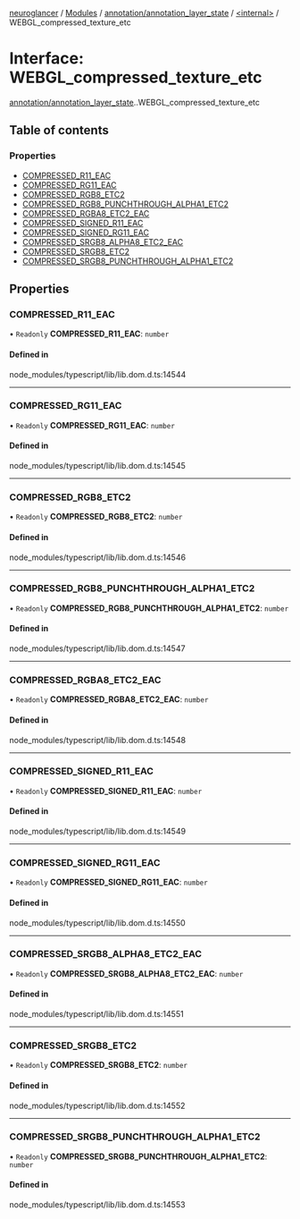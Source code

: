 [neuroglancer](../README.md) / [Modules](../modules.md) / [annotation/annotation\_layer\_state](../modules/annotation_annotation_layer_state.md) / [<internal\>](../modules/annotation_annotation_layer_state._internal_.md) / WEBGL\_compressed\_texture\_etc

# Interface: WEBGL\_compressed\_texture\_etc

[annotation/annotation_layer_state](../modules/annotation_annotation_layer_state.md).[<internal>](../modules/annotation_annotation_layer_state._internal_.md).WEBGL_compressed_texture_etc

## Table of contents

### Properties

- [COMPRESSED\_R11\_EAC](annotation_annotation_layer_state._internal_.WEBGL_compressed_texture_etc.md#compressed_r11_eac)
- [COMPRESSED\_RG11\_EAC](annotation_annotation_layer_state._internal_.WEBGL_compressed_texture_etc.md#compressed_rg11_eac)
- [COMPRESSED\_RGB8\_ETC2](annotation_annotation_layer_state._internal_.WEBGL_compressed_texture_etc.md#compressed_rgb8_etc2)
- [COMPRESSED\_RGB8\_PUNCHTHROUGH\_ALPHA1\_ETC2](annotation_annotation_layer_state._internal_.WEBGL_compressed_texture_etc.md#compressed_rgb8_punchthrough_alpha1_etc2)
- [COMPRESSED\_RGBA8\_ETC2\_EAC](annotation_annotation_layer_state._internal_.WEBGL_compressed_texture_etc.md#compressed_rgba8_etc2_eac)
- [COMPRESSED\_SIGNED\_R11\_EAC](annotation_annotation_layer_state._internal_.WEBGL_compressed_texture_etc.md#compressed_signed_r11_eac)
- [COMPRESSED\_SIGNED\_RG11\_EAC](annotation_annotation_layer_state._internal_.WEBGL_compressed_texture_etc.md#compressed_signed_rg11_eac)
- [COMPRESSED\_SRGB8\_ALPHA8\_ETC2\_EAC](annotation_annotation_layer_state._internal_.WEBGL_compressed_texture_etc.md#compressed_srgb8_alpha8_etc2_eac)
- [COMPRESSED\_SRGB8\_ETC2](annotation_annotation_layer_state._internal_.WEBGL_compressed_texture_etc.md#compressed_srgb8_etc2)
- [COMPRESSED\_SRGB8\_PUNCHTHROUGH\_ALPHA1\_ETC2](annotation_annotation_layer_state._internal_.WEBGL_compressed_texture_etc.md#compressed_srgb8_punchthrough_alpha1_etc2)

## Properties

### COMPRESSED\_R11\_EAC

• `Readonly` **COMPRESSED\_R11\_EAC**: `number`

#### Defined in

node_modules/typescript/lib/lib.dom.d.ts:14544

___

### COMPRESSED\_RG11\_EAC

• `Readonly` **COMPRESSED\_RG11\_EAC**: `number`

#### Defined in

node_modules/typescript/lib/lib.dom.d.ts:14545

___

### COMPRESSED\_RGB8\_ETC2

• `Readonly` **COMPRESSED\_RGB8\_ETC2**: `number`

#### Defined in

node_modules/typescript/lib/lib.dom.d.ts:14546

___

### COMPRESSED\_RGB8\_PUNCHTHROUGH\_ALPHA1\_ETC2

• `Readonly` **COMPRESSED\_RGB8\_PUNCHTHROUGH\_ALPHA1\_ETC2**: `number`

#### Defined in

node_modules/typescript/lib/lib.dom.d.ts:14547

___

### COMPRESSED\_RGBA8\_ETC2\_EAC

• `Readonly` **COMPRESSED\_RGBA8\_ETC2\_EAC**: `number`

#### Defined in

node_modules/typescript/lib/lib.dom.d.ts:14548

___

### COMPRESSED\_SIGNED\_R11\_EAC

• `Readonly` **COMPRESSED\_SIGNED\_R11\_EAC**: `number`

#### Defined in

node_modules/typescript/lib/lib.dom.d.ts:14549

___

### COMPRESSED\_SIGNED\_RG11\_EAC

• `Readonly` **COMPRESSED\_SIGNED\_RG11\_EAC**: `number`

#### Defined in

node_modules/typescript/lib/lib.dom.d.ts:14550

___

### COMPRESSED\_SRGB8\_ALPHA8\_ETC2\_EAC

• `Readonly` **COMPRESSED\_SRGB8\_ALPHA8\_ETC2\_EAC**: `number`

#### Defined in

node_modules/typescript/lib/lib.dom.d.ts:14551

___

### COMPRESSED\_SRGB8\_ETC2

• `Readonly` **COMPRESSED\_SRGB8\_ETC2**: `number`

#### Defined in

node_modules/typescript/lib/lib.dom.d.ts:14552

___

### COMPRESSED\_SRGB8\_PUNCHTHROUGH\_ALPHA1\_ETC2

• `Readonly` **COMPRESSED\_SRGB8\_PUNCHTHROUGH\_ALPHA1\_ETC2**: `number`

#### Defined in

node_modules/typescript/lib/lib.dom.d.ts:14553
